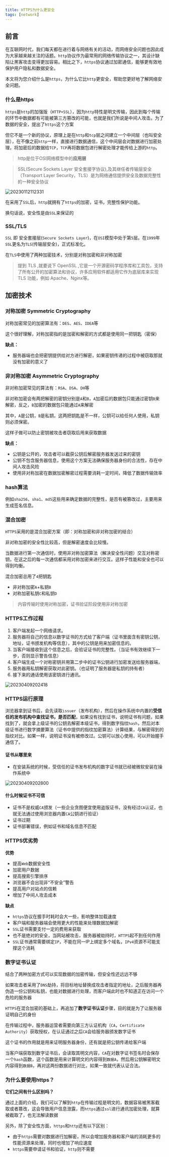 ```yaml
---
title: HTTPS为什么更安全
tags: [network]
---
```


## 前言

在互联网时代，我们每天都在进行着与网络有关的活动，而网络安全问题也因此成为大家越来越关注的话题。`http`协议作为最常用的网络传输协议之一，其设计缺陷让黑客攻击变得更加容易。相比之下，`https`协议通过加密通信，能够更有效地保护用户隐私和数据安全。

本文将为您介绍什么是`https`，为什么它比`http`更安全，帮助您更好地了解网络安全问题。

### 什么是https
`https`是`http`的加强版（`HTTP+SSL`），因为`http`特性是明文传输，因此到每个传输的环节中数据都有可能被第三方篡改的可能，也就是我们所说是中间人攻击。为了数据的安全，提出了`https`这个方案

但它不是一个新的协议，原理上是在`http`和`tcp`层之间建立一个中间层（也叫安全层），在不像之前`http`一样，直接进行数据通信，这个中间层会对数据进行加密处理，将加密后的数据给`TCP`，`TCP`再将数据包进行解密处理才能传给上游的`http`。

> http是位于OSI网络模型中的**应用层**

> SSL(Secure Sockets Layer 安全套接字协议),及其继任者传输层安全（Transport Layer Security，TLS）是为网络通信提供安全及数据完整性的一种安全协议


![20230112112331](https://raw.githubusercontent.com/QC2168/note-img/main/20230112112331.png)


在采用了`SSL`后，`http`就拥有了`https`的加密，证书，完整性保护功能。

换句话说，安全性是由`SSL`来保证的

### SSL/TLS

`SSL` 即 安全套接层(`Secure Sockets Layer`)，在`OSI`模型中处于第`5`层。在`1999`年`SSL`更名为`TLS`(传输层安全)，正式标准化。

在`TLS`中使用了两种加密技术，分别是对称加密和非对称加密

> 提到 TLS ,就要说下 OpenSSL ,它是一个开源密码学程序库和工具包，支持了所有公开的加密算法和协议，许多应用软件都适用它作为底层库来实现 TLS 功能，例如 Apache、Nginx等。

## 加密技术

### 对称加密 Symmetric Cryptography

对称加密常见的加密算法有：`DES`、`AES`、`IDEA`等

这个很好理解，对称加密指的是加密和解密的方式都是使用同一把钥匙（密保）

**缺点：**
- 服务器端也会把密钥提供给对方进行解密，如果密钥传递的过程中被窃取那就没有加密的意义了

### 非对称加密 Asymmetric Cryptography

非对称加密常见的算法有：`RSA`、`DSA`、`DH`等

非对称加密会有两把解密的密钥分别是`A`和`B`，`A`加密后的数据包只能通过密钥`B`来解密，反之，`B`加密的数据包只能通过`A`来解密

其中，`A`是公钥，`B`是私钥，这两把钥匙是不一样，公钥可以给任何人使用，私钥则必须保密。

这样子做可以防止密钥被攻击者窃取后用来获取数据

**缺点：**
- 公钥是公开的，攻击者可以截获公钥后解密服务器发送过来的密钥
- 公钥不包含服务器信息，使用这个方案无法确保服务器身份的合法性，存在中间人攻击风险
- 使用非对称加密在数据加密解密过程需要消耗一定时间，降低了数据传输效率

### hash算法

例如`sha256`、`sha1`、`md5`这些用来确定数据的完整性，是否有被篡改过，主要用来生成签名信息。


### 混合加密

`HTTPS`采用的是混合加密方案（即：对称加密和非对称加密的结合）

非对称加密的安全性比较高，但是解密速度会比较慢。

当数据进行第一次通信时，使用非对称加密算法（解决安全性问题）交互对称密钥，在这之后的每一次通信都采用对称加密来进行交互。这样子性能和安全也可以得到均衡。

混合加密总用了`4`把钥匙
- 非对称加密`A`+私钥`B`
- 对称加密私钥`C`和私钥`D`

> 内容传输时使用对称加密，证书验证阶段使用非对称加密

### HTTPS工作过程

1. 客户端发起一个网络请求。
2. 服务器将自己的信息以数字证书的方式给了客户端（证书里面含有密钥公钥，地址，证书颁发机构等信息），其中的公钥是用来加密信息的。
3. 当客户端接收到这个信息之后，会验证证书的完整性。（当证书有效继续下一步，否则显示警告信息）
4. 客户端生成一个对称密钥并用第二步中的证书公钥进行加密发送给服务器端，
5. 服务器用私钥解密获取对此密钥。（也证明了服务器是私钥的持有者）
6. 接下来的通话使用该密钥进行通讯。

![20230409202418](https://raw.githubusercontent.com/QC2168/note-img/main/20230409202418.png)

### HTTPS运行原理

浏览器拿到证书后，会先读取`issuer`（发布机构），然后在操作系统中内置的**受信任的发布机构中查找证书，是否匹配**，如果没有找到证书，说明证书有问题，如果找到了，就会拿上级证书的公钥去解密本级证书，得到数字指纹`hash`，然后对本级证书进行数字摘要算法（证书中提供的指纹加密算法）计算结果，与解密得到的指纹对比。如果一样，说明证书没有被修改过。公钥可以放心使用，可以开始握手通信了。

#### 证书从哪里来

- 在安装系统的时候，受信任的证书发布机构的数字证书就已经被微软安装在操作系统中

![20230409202800](https://raw.githubusercontent.com/QC2168/note-img/main/20230409202800.png)

#### 什么时候证书不可信

- 证书不是权威`CA`颁发（一些企业贪图便宜使用盗版证书，没有经过`CA`认证，也就无法通过使用浏览器内置`CA`公钥进行验证）
- 证书过期
- 证书部署错误，例如证书和域名信息不匹配


### HTTPS优劣势

**优势**
- 提高`Web`数据安全性
- 加密用户数据
- 提高搜索引擎排序
- 浏览器不会出现非“不安全”警告
- 提高用户对站点的信赖
- 增加了中间人攻击成本

**缺点**
- `https`协议在握手时耗时会大一些，影响整体加载速度
- 客户端和服务器端会使用更大的性能来处理数据加解密
- `SSL`证书需要支付一定的费用来获取
- 也不是绝对的安全，当网站被攻击，服务器被劫持时，`HTTPS`起不到任何作用
- `SSL`证书通常需要绑定`IP`，不能在同一IP上绑定多个域名，`IPv4`资源不可能支撑这个消耗

### 数字证书认证

结合了两种加密方式可以实现数据的加密传输，但安全性还远远不够

如果攻击者采用了`DNS`劫持，将目标地址替换成攻击者指定的地址，之后服务器再伪造一份公钥和私钥，也能对数据进行处理，而客户端此时也不知道正在访问一个危险的服务器

`HTTPS`在混合加密的基础上，再追加了**数字证书认证**步骤，目的就是为了让服务器证明自己的身份

在传输过程中，服务器运营者需要向第三方认证机构（`CA`，`Certificate Authority`）获取授权，在认证通过之后`CA`会给服务器颁发数字证书

这个证书的作用就是用来证明服务器身份，还有就是把公钥传递给客户端

当客户端获取到数字证书后，会读取其明文内容，`CA`在对数字证书签名时会保存一个`hash`函数，这个函数是用来计算明文的内容得到`数据A`，然后用公钥解密明文内容得到`数据B`，再对这两份数据进行对比，如果一致就代表认证合法。

### 为什么要使用https？

**它们之间有什么区别吗？**

通过上面的介绍，我们可以了解到`http`在传输过程是明文的，数据容易被黑客截取或者篡改，这会导致用户信息泄露，而`https`通过`ssl`进行通讯加密处理，就算被截取了，也无法解读数据

另外，除了安全性方面，`https`和`http`还有以下区别：

- 由于`https`需要对数据进行加解密，所以会增加服务器和客户端的消耗更多的性能资源来处理，同时也增加了响应速度
- `https`需要申请证书和验证，`http`则不需要
